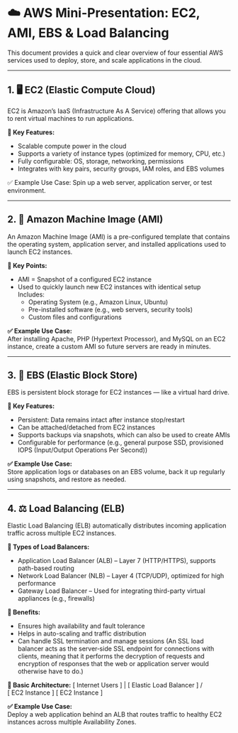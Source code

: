 
# ☁️ AWS Mini-Presentation: EC2, AMI, EBS & Load Balancing

This document provides a quick and clear overview of four essential AWS services used to deploy, store, and scale applications in the cloud.

---

## 1. 🖥️ EC2 (Elastic Compute Cloud)

EC2 is Amazon’s IaaS (Infrastructure As A Service) offering that allows you to rent virtual machines to run applications.

**🔹 Key Features:**
- Scalable compute power in the cloud  
- Supports a variety of instance types (optimized for memory, CPU, etc.)  
- Fully configurable: OS, storage, networking, permissions  
- Integrates with key pairs, security groups, IAM roles, and EBS volumes  

✅ Example Use Case:
Spin up a web server, application server, or test environment.

---

## 2. 🧱 Amazon Machine Image (AMI)

An Amazon Machine Image (AMI) is a pre-configured template that contains the operating system, application server, and installed applications used to launch EC2 instances.

**🔹 Key Points:**
- AMI = Snapshot of a configured EC2 instance  
- Used to quickly launch new EC2 instances with identical setup  
  Includes:
  - Operating System (e.g., Amazon Linux, Ubuntu)  
  - Pre-installed software (e.g., web servers, security tools)  
  - Custom files and configurations  

**✅ Example Use Case:**  
After installing Apache, PHP (Hypertext Processor), and MySQL on an EC2 instance, create a custom AMI so future servers are ready in minutes.

---

## 3. 💾 EBS (Elastic Block Store)

EBS is persistent block storage for EC2 instances — like a virtual hard drive.

**🔹 Key Features:**
- Persistent: Data remains intact after instance stop/restart  
- Can be attached/detached from EC2 instances  
- Supports backups via snapshots, which can also be used to create AMIs  
- Configurable for performance (e.g., general purpose SSD, provisioned IOPS (Input/Output Operations Per Second))  

**✅ Example Use Case:**  
Store application logs or databases on an EBS volume, back it up regularly using snapshots, and restore as needed.

---

## 4. ⚖️ Load Balancing (ELB)

Elastic Load Balancing (ELB) automatically distributes incoming application traffic across multiple EC2 instances.

**🔹 Types of Load Balancers:**
- Application Load Balancer (ALB) – Layer 7 (HTTP/HTTPS), supports path-based routing  
- Network Load Balancer (NLB) – Layer 4 (TCP/UDP), optimized for high performance  
- Gateway Load Balancer – Used for integrating third-party virtual appliances (e.g., firewalls)  

**🔹 Benefits:**
- Ensures high availability and fault tolerance  
- Helps in auto-scaling and traffic distribution  
- Can handle SSL termination and manage sessions  (An SSL load balancer acts as the server‑side SSL endpoint for connections with clients, meaning that it performs the decryption of requests and encryption of responses that the web or application server would otherwise have to do.)

**🧩 Basic Architecture:**
          [ Internet Users ]
                  |
        [ Elastic Load Balancer ]
              /            \
       [ EC2 Instance ]  [ EC2 Instance ]


**✅ Example Use Case:**  
Deploy a web application behind an ALB that routes traffic to healthy EC2 instances across multiple Availability Zones.
